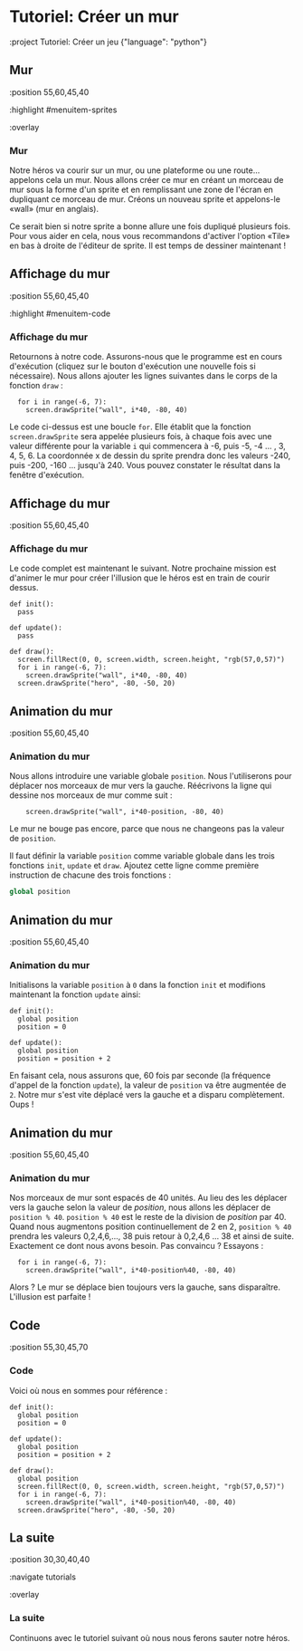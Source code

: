 # Tutoriel: Créer un mur

:project Tutoriel: Créer un jeu {"language": "python"}

## Mur

:position 55,60,45,40

:highlight #menuitem-sprites

:overlay

### Mur

Notre héros va courir sur un mur, ou une plateforme ou une route... appelons cela un mur. Nous
allons créer ce mur en créant un morceau de mur sous la forme d'un sprite et en remplissant une zone
de l'écran en dupliquant ce morceau de mur. Créons un nouveau sprite et appelons-le &laquo;wall&raquo; (mur en anglais).

Ce serait bien si notre sprite a bonne allure une fois dupliqué plusieurs fois. Pour vous aider en cela,
nous vous recommandons d'activer l'option &laquo;Tile&raquo; en bas à droite de l'éditeur de sprite.
Il est temps de dessiner maintenant !

## Affichage du mur

:position 55,60,45,40

:highlight #menuitem-code

### Affichage du mur

Retournons à notre code. Assurons-nous que le programme est en cours d'exécution (cliquez sur le bouton d'exécution <i class="fas fa-play"></i> une nouvelle
fois si nécessaire). Nous allons ajouter les lignes suivantes dans le corps de la fonction ```draw``` :

```
  for i in range(-6, 7):
    screen.drawSprite("wall", i*40, -80, 40)
```

Le code ci-dessus est une boucle ```for```. Elle établit que la fonction ```screen.drawSprite``` sera appelée
plusieurs fois, à chaque fois avec une valeur différente pour la variable ```i``` qui commencera à -6, puis -5, -4 ...
, 3, 4, 5, 6. La coordonnée x de dessin du sprite prendra donc les valeurs -240, puis -200, -160 ... jusqu'à 240. Vous
pouvez constater le résultat dans la fenêtre d'exécution.

## Affichage du mur

:position 55,60,45,40

### Affichage du mur

Le code complet est maintenant le suivant. Notre prochaine mission est d'animer le mur pour créer l'illusion que le héros
est en train de courir dessus.

```
def init():
  pass

def update():
  pass

def draw():
  screen.fillRect(0, 0, screen.width, screen.height, "rgb(57,0,57)")
  for i in range(-6, 7):
    screen.drawSprite("wall", i*40, -80, 40)
  screen.drawSprite("hero", -80, -50, 20)
```

## Animation du mur

:position 55,60,45,40

### Animation du mur

Nous allons introduire une variable globale ```position```. Nous l'utiliserons pour déplacer nos morceaux de mur vers la gauche.
Réécrivons la ligne qui dessine nos morceaux de mur comme suit :

```
    screen.drawSprite("wall", i*40-position, -80, 40)
```

Le mur ne bouge pas encore, parce que nous ne changeons pas la valeur de ```position```.

Il faut définir la variable `position` comme variable globale dans les trois fonctions `init`, `update` et `draw`.
Ajoutez cette ligne comme première instruction de chacune des trois fonctions : 

```python
global position
```

## Animation du mur

:position 55,60,45,40

### Animation du mur

Initialisons la variable `position` à `0` dans la fonction `init` et modifions maintenant la
fonction ```update``` ainsi:

```
def init():
  global position
  position = 0

def update():
  global position
  position = position + 2
```

En faisant cela, nous assurons que, 60 fois par seconde (la fréquence d'appel de la fonction `update`), la valeur de
```position``` va être augmentée de `2`. Notre mur s'est vite déplacé vers la gauche et a disparu complètement. Oups !

## Animation du mur

:position 55,60,45,40

### Animation du mur

Nos morceaux de mur sont espacés de 40 unités. Au lieu des les déplacer vers la gauche selon la valeur de *position*,
nous allons les déplacer de ```position % 40```. ```position % 40``` est le reste de la division de *position* par 40.
Quand nous augmentons position continuellement de 2 en 2, ```position % 40``` prendra les valeurs 0,2,4,6,..., 38 puis
retour à 0,2,4,6 ... 38 et ainsi de suite. Exactement ce dont nous avons besoin. Pas convaincu ? Essayons :

```
  for i in range(-6, 7):
    screen.drawSprite("wall", i*40-position%40, -80, 40)
```

Alors ? Le mur se déplace bien toujours vers la gauche, sans disparaître. L'illusion est parfaite !

## Code

:position 55,30,45,70

### Code

Voici où nous en sommes pour référence :

```
def init():
  global position
  position = 0

def update():
  global position
  position = position + 2

def draw():
  global position
  screen.fillRect(0, 0, screen.width, screen.height, "rgb(57,0,57)")
  for i in range(-6, 7):
    screen.drawSprite("wall", i*40-position%40, -80, 40)
  screen.drawSprite("hero", -80, -50, 20)
```

## La suite

:position 30,30,40,40

:navigate tutorials

:overlay

### La suite
Continuons avec le tutoriel suivant où nous nous ferons sauter notre héros.
